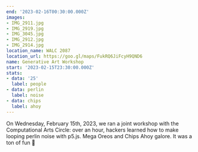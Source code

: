 ```yaml
---
end: '2023-02-16T00:30:00.000Z'
images:
- IMG_2911.jpg
- IMG_2919.jpg
- IMG_3045.jpg
- IMG_2912.jpg
- IMG_2914.jpg
location_name: WALC 2087
location_url: https://goo.gl/maps/FukRQ6JiFcyH9QND6
name: Generative Art Workshop
start: '2023-02-15T23:30:00.000Z'
stats:
- data: '25'
  label: people
- data: perlin
  label: noise
- data: chips
  label: ahoy
---
```


On Wednesday, February 15th, 2023, we ran a joint workshop with the Computational Arts Circle: over an hour, hackers learned how to make looping perlin noise with p5.js. Mega Oreos and Chips Ahoy galore. It was a ton of fun 🎨